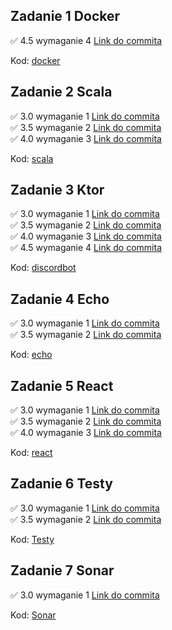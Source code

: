 ## Zadanie 1 Docker

✅ 4.5 wymaganie 4 [Link do commita](https://github.com/bartek-kachnic123/dockerExample/commit/cdf01513ca2b85ad47b9b3a324e3d3197b20aaba)

Kod: [docker](https://github.com/bartek-kachnic123/dockerExample/tree/main/docker)


## Zadanie 2 Scala

✅ 3.0 wymaganie 1 [Link do commita](https://github.com/bartek-kachnic123/dockerExample/commit/99a713c34278be724a1d868801c794d1ae89408c)  
✅ 3.5 wymaganie 2 [Link do commita](https://github.com/bartek-kachnic123/dockerExample/commit/4a3957c1ff2cb3e728b907bae5f747a720de0035)  
✅ 4.0 wymaganie 3 [Link do commita](https://github.com/bartek-kachnic123/dockerExample/commit/91593bae4abe9439eb45b6db3e66d84568937f9a)

Kod: [scala](https://github.com/bartek-kachnic123/dockerExample/tree/main/play-scala)

## Zadanie 3 Ktor

✅ 3.0 wymaganie 1 [Link do commita](https://github.com/bartek-kachnic123/dockerExample/commit/96a4109a2dbe472fa47408f50e82ddc5984e1657)  
✅ 3.5 wymaganie 2 [Link do commita](https://github.com/bartek-kachnic123/dockerExample/commit/65b2a67127765d0664d7df7b9c0dbdf16d91c6e2)  
✅ 4.0 wymaganie 3 [Link do commita](https://github.com/bartek-kachnic123/dockerExample/commit/c39bcc721e14a2d6c827a0f6b4f317d22bc0997f)  
✅ 4.5 wymaganie 4 [Link do commita](https://github.com/bartek-kachnic123/dockerExample/commit/6163487570a91228add0f90649a237fb253c9fcc)

Kod: [discordbot](https://github.com/bartek-kachnic123/dockerExample/tree/main/discordclientbot)

## Zadanie 4 Echo

✅ 3.0 wymaganie 1 [Link do commita](https://github.com/bartek-kachnic123/dockerExample/commit/7ff2ef71d847e832f93ce79c3476b777df526c3e)  
✅ 3.5 wymaganie 2 [Link do commita](https://github.com/bartek-kachnic123/dockerExample/commit/7ff2ef71d847e832f93ce79c3476b777df526c3e)  

Kod: [echo](https://github.com/bartek-kachnic123/dockerExample/tree/main/echo)

## Zadanie 5 React

✅ 3.0 wymaganie 1 [Link do commita](https://github.com/bartek-kachnic123/dockerExample/commit/0d15e5ec8b0bc35068fab6082b1e5625109c64bd)  
✅ 3.5 wymaganie 2 [Link do commita](https://github.com/bartek-kachnic123/dockerExample/commit/99a06a2b00ca6265f514d9dece9678764b0d9e53)  
✅ 4.0 wymaganie 3 [Link do commita](https://github.com/bartek-kachnic123/dockerExample/commit/99a06a2b00ca6265f514d9dece9678764b0d9e53)  

Kod: [react](https://github.com/bartek-kachnic123/dockerExample/tree/main/frontend-react)

## Zadanie 6 Testy

✅ 3.0 wymaganie 1 [Link do commita](https://github.com/bartek-kachnic123/dockerExample/commit/949cba311902d757d6ebee1dd56c2896091a8e2a)  
✅ 3.5 wymaganie 2 [Link do commita](https://github.com/bartek-kachnic123/dockerExample/commit/949cba311902d757d6ebee1dd56c2896091a8e2a)  

Kod: [Testy](https://github.com/bartek-kachnic123/dockerExample/tree/main/tests)

## Zadanie 7 Sonar

✅ 3.0 wymaganie 1 [Link do commita](https://github.com/bartek-kachnic123/dockerExample/commit/304cf1046a105dc5d0a1cf4d836415c0fe81395c)  

Kod: [Sonar](https://github.com/bartek-kachnic123/dockerExample/tree/main/sonar)
